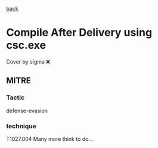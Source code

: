 [back](../index.md)
# Compile After Delivery using csc.exe
Cover by sigma :x: 
## MITRE
### Tactic
defense-evasion
### technique
T1027.004
Many more think to do...